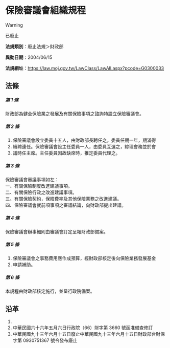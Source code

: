 # 保險審議會組織規程


> [!WARNING]
> 已廢止


**法規類別**：廢止法規＞財政部

**異動日期**：2004/06/15  

**法規網址**：https://law.moj.gov.tw/LawClass/LawAll.aspx?pcode=G0300033



## 法條
##### 第 1 條
財政部為健全保險業之發展及有關保險事項之諮詢特設立保險審議會。

##### 第 2 條
1. 保險審議會設立委員十五人，由財政部長聘任之。委員任期一年，期滿得
1. 續聘連任。保險審議會設主任委員一人，由委員互選之，綜理會務並於會
1. 議時任主席。主任委員因故缺席時，推定委員代理之。

##### 第 3 條
保險審議會審議事項如左：  
一、有關保險制度改進建議事項。  
二、有關保險行政之改進建議事項。  
三、有關保險契約，保險費率及其他保險業務之改進建議。  
四、保險審議會就前項事項之審議結論，向財政部提出建議。

##### 第 4 條
保險審議會辦事細則由審議會訂定呈報財政部備案。

##### 第 5 條
1. 保險審議會之事務費用應作成預算，經財政部核定後向保險業務發展基金
1. 申請補助。

##### 第 6 條
本規程由財政部核定施行，並呈行政院備案。

## 沿革
1. 
1. 中華民國六十六年五月六日行政院（66）財字第 3660 號函准備查修訂
1. 中華民國九十三年六月十五日廢止中華民國九十三年六月十五日財政部台財保字第 0930751367 號令發布廢止
